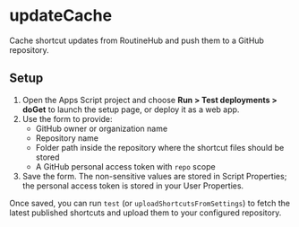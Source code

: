 # updateCache

Cache shortcut updates from RoutineHub and push them to a GitHub repository.

## Setup

1. Open the Apps Script project and choose **Run > Test deployments > doGet** to launch the setup page, or deploy it as a web app.
2. Use the form to provide:
   - GitHub owner or organization name
   - Repository name
   - Folder path inside the repository where the shortcut files should be stored
   - A GitHub personal access token with `repo` scope
3. Save the form. The non-sensitive values are stored in Script Properties; the personal access token is stored in your User Properties.

Once saved, you can run `test` (or `uploadShortcutsFromSettings`) to fetch the latest published shortcuts and upload them to your configured repository.
